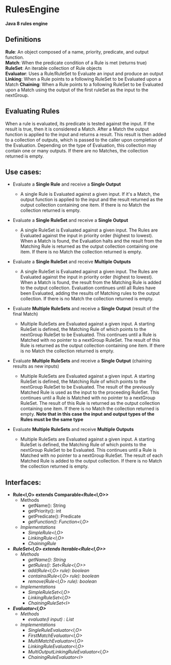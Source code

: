 # RulesEngine
**Java 8 rules engine**

## Definitions
**Rule**: An object composed of a name, priority, predicate, and output function.  
**Match**: When the predicate condition of a Rule is met (returns true)  
**RuleSet**: An iterable collection of Rule objects  
**Evaluator**: Uses a Rule/RuleSet to Evaluate an input and produce an output  
**Linking**: When a Rule points to a following RuleSet to be Evaluated upon a Match
**Chaining**: When a Rule points to a following RuleSet to be Evaluated upon a Match using the output of the first ruleSet as the input to the nextGroup.

## Evaluating Rules
When a rule is evaluated, its predicate is tested against the input. If the result is true, then it is considered a Match. After a Match the output function is applied to the input and returns a result. This result is then added to a collection of outputs, which is passed to the caller upon completion of the Evaluation. Depending on the type of Evaluation, this collection may contain one or many outputs. If there are no Matches, the collection returned is empty.

## Use cases:
- Evaluate a **Single Rule** and receive a **Single Output**  
  - A single Rule is Evaluated against a given input. If it's a Match, the output function is applied to the input and the result returned as the output collection containing one item. If there is no Match the collection returned is empty.
  
- Evaluate a **Single RuleSet** and receive a **Single Output**  
  - A single RuleSet is Evaluated against a given input. The Rules are Evaluated against the input in priority order (highest to lowest). When a Match is found, the Evaluation halts and the result from the Matching Rule is returned as the output collection containing one item. If there is no Match the collection returned is empty.
   
- Evaluate a **Single RuleSet** and receive **Multiple Outputs**  
  - A single RuleSet is Evaluated against a given input. The Rules are Evaluated against the input in priority order (highest to lowest). When a Match is found, the result from the Matching Rule is added to the output collection. Evaluation continues until all Rules have been Evaluated, adding the results of Matching rules to the output collection. If there is no Match the collection returned is empty.
   
- Evaluate **Multiple RuleSets** and receive a **Single Output** (result of the final Match)  
  - Multiple RuleSets are Evaluated against a given input. A starting RuleSet is defined, the Matching Rule of which points to the nextGroup RuleSet to be Evaluated. This continues until a Rule is Matched with no pointer to a nextGroup RuleSet. The result of this Rule is returned as the output collection containing one item. If there is no Match the collection returned is empty. 

- Evaluate **Multiple RuleSets** and receive a **Single Output** (chaining results as new inputs)  
  - Multiple RuleSets are Evaluated against a given input. A starting RuleSet is defined, the Matching Rule of which points to the nextGroup RuleSet to be Evaluated. The result of the previously Matched Rule is used as the input to the proceeding RuleSet. This continues until a Rule is Matched with no pointer to a nextGroup RuleSet. The result of this Rule is returned as the output collection containing one item. If there is no Match the collection returned is empty. **Note that in this case the input and output types of the Rules must be the same type**
   
- Evaluate **Multiple RuleSets** and receive **Multiple Outputs**  
  - Multiple RuleSets are Evaluated against a given input. A starting RuleSet is defined, the Matching Rule of which points to the nextGroup RuleSet to be Evaluated. This continues until a Rule is Matched with no pointer to a nextGroup RuleSet. The result of each Matched Rule is added to the output collection. If there is no Match the collection returned is empty.

## Interfaces:
- **Rule<I,O> extends Comparable<Rule<I,O>>**  
  - Methods
    - getName(): String
    - getPriority(): int
    - getPredicate(): Predicate<I>
    - getFunction(): Function<I,O>
  - Implementations
    - SimpleRule<I,O>
    - LinkingRule<I,O>
    - ChainingRule<I> 
- **RuleSet<I,O> extends Iterable<Rule<I,O>>**  
  - Methods
    - getName(): String
    - getRules(): Set<Rule<I,O>>
    - add(Rule<I,O> rule): boolean
    - contains(Rule<I,O> rule): boolean
    - remove(Rule<I,O> rule): boolean
  - Implementations
    - SimpleRuleSet<I,O>
    - LinkingRuleSet<I,O>
    - ChainingRuleSet\<I>     
- **Evaluator<I,O>**  
  - Methods
    - evaluate(I input) : List<O>
  - Implementations
    - SingleRuleEvaluator<I,O>
    - FirstMatchEvaluator<I,O>
    - MultiMatchEvaluator<I,O>
    - LinkingRuleEvaluator<I,O>
    - MultiOutputLinkingRuleEvaluator<I,O>
    - ChainingRuleEvaluator\<I>
    
    
    